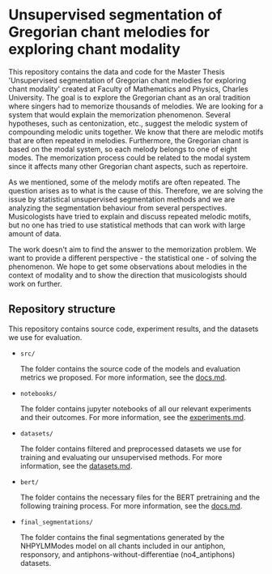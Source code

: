 # Unsupervised segmentation of Gregorian chant melodies for exploring chant modality

This repository contains the data and code for the Master Thesis 'Unsupervised segmentation of Gregorian chant melodies for exploring chant modality' created at Faculty of Mathematics and Physics, Charles University. The goal is to explore the Gregorian chant as an oral tradition where singers had to memorize thousands of melodies. We are looking for a system that would explain the memorization phenomenon. Several hypotheses, such as centonization, etc., suggest the melodic system of compounding melodic units together. We know that there are melodic motifs that are often repeated in melodies. Furthermore, the Gregorian chant is based on the modal system, so each melody belongs to one of eight modes. The memorization process could be related to the modal system since it affects many other Gregorian chant aspects, such as repertoire. 

As we mentioned, some of the melody motifs are often repeated. The question arises as to what is the cause of this. Therefore, we are solving the issue by statistical unsupervised segmentation methods and we are analyzing the segmentation behaviour from several perspectives. Musicologists have tried to explain and discuss repeated melodic motifs, but no one has tried to use statistical methods that can work with large amount of data.

The work doesn't aim to find the answer to the memorization problem. We want to provide a different perspective - the statistical one - of solving the phenomenon. We hope to get some observations about melodies in the context of modality and to show the direction that musicologists should work on further. 


## Repository structure

This repository contains source code, experiment results, and the datasets we use for evaluation.

 - ```src/```
  
    The folder contains the source code of the models and evaluation metrics we proposed. For more information, see the [docs.md](docs.md).

 - ```notebooks/```

    The folder contains jupyter notebooks of all our relevant experiments and their outcomes. For more information, see the [experiments.md](experiments.md).

 - ```datasets/```

    The folder contains filtered and preprocessed datasets we use for training and evaluating our unsupervised methods. For more information, see the [datasets.md](datasets.md).

 - ```bert/```
  
    The folder contains the necessary files for the BERT pretraining and the following training process. For more information, see the [docs.md](docs.md).
    
 - ```final_segmentations/```

    The folder contains the final segmentations generated by the NHPYLMModes model on all chants included in our antiphon, responsory, and antiphons-without-differentiae (no4_antiphons) datasets.